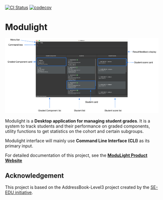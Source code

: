 [![CI Status](https://github.com/AY2324S1-CS2103T-W08-2/tp/workflows/Java%20CI/badge.svg)](https://github.com/AY2324S1-CS2103T-W08-2/tp/actions)
[![codecov](https://codecov.io/gh/AY2324S1-CS2103T-W08-2/tp/graph/badge.svg?token=DAJLBHDPYQ)](https://codecov.io/gh/AY2324S1-CS2103T-W08-2/tp)

# Modulight
![Ui](docs/images/Ui_navigate.png)

Modulight is a **Desktop application for managing student grades**. It is a system to track students and their performance on graded components, utility functions to get statistics on the cohort and certain subgroups.

Modulight interface will mainly use **Command Line Interface (CLI)** as its primary input.

For detailed documentation of this project, see the **[ModuLight Product Website](https://ay2324s1-cs2103t-w08-2.github.io/tp/)**


## Acknowledgement
This project is based on the AddressBook-Level3 project created by the [SE-EDU initiative](https://se-education.org).

